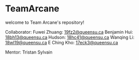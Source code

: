 # TeamArcane

welcome to Team Arcane's repository!

Collaborator: 
Fuwei Zhuang: 19fz2@queensu.ca
Benjamin Hui: 18bh13@queensu.ca
Hudson: 18hc41@queensu.ca
Wanqing Li: 18wl19@queensu.ca
E Ching Kho: 17eck3@queensu.ca

Mentor:
Tristan Sylvain
